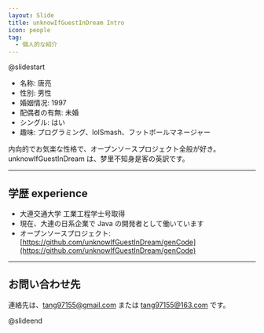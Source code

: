 ```yaml
---
layout: Slide
title: unknowIfGuestInDream Intro
icon: people
tag:
  - 個人的な紹介
---
```


@slidestart

- 名称: 唐亮
- 性別: 男性
- 婚姻情况: 1997
- 配偶者の有無: 未婚
- シングル: はい
- 趣味: プログラミング、lolSmash、フットボールマネージャー

内向的でお気楽な性格で、オープンソースプロジェクト全般が好き。
unknowIfGuestInDream は、梦里不知身是客の英訳です。

---

## 学歴 experience

- 大連交通大学 工業工程学士号取得
- 現在、大連の日系企業で Java の開発者として働いています
- オープンソースプロジェクト: [https://github.com/unknowIfGuestInDream/genCode](https://github.com/unknowIfGuestInDream/genCode)

---

## お問い合わせ先

連絡先は、tang97155@gmail.com または tang97155@163.com です。

@slideend
